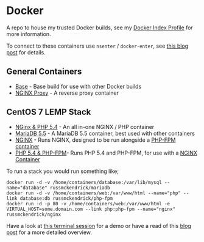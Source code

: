 Docker
=============

A repo to house my trusted Docker builds, see my [Docker Index Profile](https://index.docker.io/u/russmckendrick/) for more information.

To connect to these containers use `nsenter` / `docker-enter`, see [this blog post](https://media-glass.es/2014/08/25/connecting-to-docker-containers/) for details.

## General Containers

- [Base](https://registry.hub.docker.com/u/russmckendrick/base/) - Base build for use with other Docker builds
- [NGINX Proxy](https://registry.hub.docker.com/u/russmckendrick/nginx-proxy/) - A reverse proxy container

## CentOS 7 LEMP Stack

- [NGinx & PHP 5.4](https://registry.hub.docker.com/u/russmckendrick/nginx-php/) - An all in-one NGINX / PHP container
- [MariaDB 5.5](https://registry.hub.docker.com/u/russmckendrick/mariadb/) - A MariaDB 5.5 container, best used with other containers
- [NGINX](https://registry.hub.docker.com/u/russmckendrick/nginx/) - Runs NGINX, designed to be run alongside a [PHP-FPM container](https://registry.hub.docker.com/u/russmckendrick/php-fpm/)
- [PHP 5.4 & PHP-FPM](https://registry.hub.docker.com/u/russmckendrick/php-fpm/)- Runs PHP 5.4 and PHP-FPM, for use with a [NGINX Container](https://registry.hub.docker.com/u/russmckendrick/nginx/)

To run a stack you would run something like;

```
docker run -d -v /home/containers/database:/var/lib/mysql --name="database" russmckendrick/mariadb
docker run -d -v /home/containers/web:/var/www/html --name="php" --link database:db russmckendrick/php-fpm
docker run -d -p 80 -v /home/containers/web:/var/www/html -e VIRTUAL_HOST=some.domain.com --link php:php-fpm --name="nginx" russmckendrick/nginx
```

Have a look at [this terminal session](https://asciinema.org/a/11731) for a demo or have a read of this [blog post](https://media-glass.es/2014/08/31/docker-fig-reverse-proxy-centos7/) for a more detailed overview.
